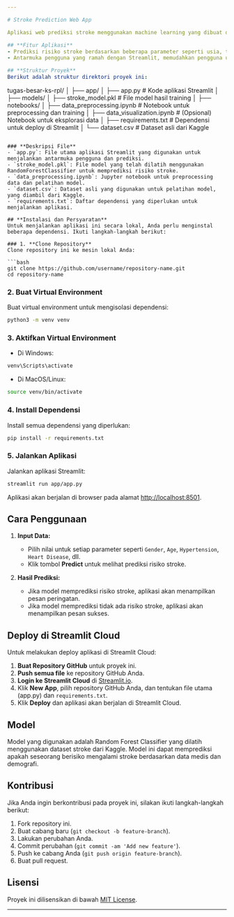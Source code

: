 ```yaml
---

# Stroke Prediction Web App

Aplikasi web prediksi stroke menggunakan machine learning yang dibuat dengan Streamlit. Aplikasi ini memungkinkan pengguna untuk memprediksi kemungkinan terkena stroke berdasarkan input data pribadi dan medis mereka.

## **Fitur Aplikasi**
- Prediksi risiko stroke berdasarkan beberapa parameter seperti usia, tekanan darah, riwayat penyakit jantung, status merokok, dan lainnya.
- Antarmuka pengguna yang ramah dengan Streamlit, memudahkan pengguna untuk memberikan input dan mendapatkan hasil prediksi.

## **Struktur Proyek**
Berikut adalah struktur direktori proyek ini:

```
tugas-besar-ks-rpl/
│
├── app/
│   ├── app.py                     # Kode aplikasi Streamlit
│
├── models/
│   ├── stroke_model.pkl           # File model hasil training
│
├── notebooks/
│   ├── data_preprocessing.ipynb   # Notebook untuk preprocessing dan training
│   ├── data_visualization.ipynb   # (Opsional) Notebook untuk eksplorasi data
│
├── requirements.txt               # Dependensi untuk deploy di Streamlit
│
└── dataset.csv                    # Dataset asli dari Kaggle
```

### **Deskripsi File**
- `app.py`: File utama aplikasi Streamlit yang digunakan untuk menjalankan antarmuka pengguna dan prediksi.
- `stroke_model.pkl`: File model yang telah dilatih menggunakan RandomForestClassifier untuk memprediksi risiko stroke.
- `data_preprocessing.ipynb`: Jupyter notebook untuk preprocessing data dan pelatihan model.
- `dataset.csv`: Dataset asli yang digunakan untuk pelatihan model, yang diambil dari Kaggle.
- `requirements.txt`: Daftar dependensi yang diperlukan untuk menjalankan aplikasi.

## **Instalasi dan Persyaratan**
Untuk menjalankan aplikasi ini secara lokal, Anda perlu menginstal beberapa dependensi. Ikuti langkah-langkah berikut:

### 1. **Clone Repository**
Clone repository ini ke mesin lokal Anda:

```bash
git clone https://github.com/username/repository-name.git
cd repository-name
```

### 2. **Buat Virtual Environment**
Buat virtual environment untuk mengisolasi dependensi:

```bash
python3 -m venv venv
```

### 3. **Aktifkan Virtual Environment**
- Di Windows:

```bash
venv\Scripts\activate
```

- Di MacOS/Linux:

```bash
source venv/bin/activate
```

### 4. **Install Dependensi**
Install semua dependensi yang diperlukan:

```bash
pip install -r requirements.txt
```

### 5. **Jalankan Aplikasi**
Jalankan aplikasi Streamlit:

```bash
streamlit run app/app.py
```

Aplikasi akan berjalan di browser pada alamat [http://localhost:8501](http://localhost:8501).

## **Cara Penggunaan**
1. **Input Data:**
   - Pilih nilai untuk setiap parameter seperti `Gender`, `Age`, `Hypertension`, `Heart Disease`, dll.
   - Klik tombol **Predict** untuk melihat prediksi risiko stroke.

2. **Hasil Prediksi:**
   - Jika model memprediksi risiko stroke, aplikasi akan menampilkan pesan peringatan.
   - Jika model memprediksi tidak ada risiko stroke, aplikasi akan menampilkan pesan sukses.

## **Deploy di Streamlit Cloud**
Untuk melakukan deploy aplikasi di Streamlit Cloud:

1. **Buat Repository GitHub** untuk proyek ini.
2. **Push semua file** ke repository GitHub Anda.
3. **Login ke Streamlit Cloud** di [Streamlit.io](https://streamlit.io/cloud).
4. Klik **New App**, pilih repository GitHub Anda, dan tentukan file utama (app.py) dan `requirements.txt`.
5. Klik **Deploy** dan aplikasi akan berjalan di Streamlit Cloud.

## **Model**
Model yang digunakan adalah Random Forest Classifier yang dilatih menggunakan dataset stroke dari Kaggle. Model ini dapat memprediksi apakah seseorang berisiko mengalami stroke berdasarkan data medis dan demografi.

## **Kontribusi**
Jika Anda ingin berkontribusi pada proyek ini, silakan ikuti langkah-langkah berikut:
1. Fork repository ini.
2. Buat cabang baru (`git checkout -b feature-branch`).
3. Lakukan perubahan Anda.
4. Commit perubahan (`git commit -am 'Add new feature'`).
5. Push ke cabang Anda (`git push origin feature-branch`).
6. Buat pull request.

## **Lisensi**
Proyek ini dilisensikan di bawah [MIT License](LICENSE).

---
```

